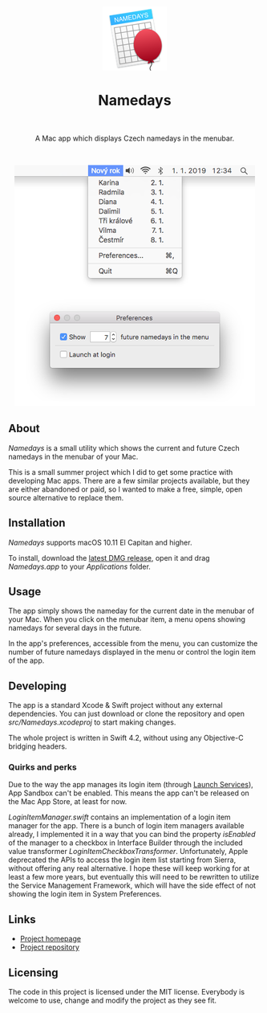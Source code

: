 <p align="center"><img src="docs/images/logo.png" alt="Logo of the project"></p>
<h1 align="center">Namedays</h1>
<br>
<p align="center">A Mac app which displays Czech namedays in the menubar.</p>
<br>
<p align="center"><img src="docs/images/screenshots/main.png" alt="A screenshot of the application"></p>

About
-----
*Namedays* is a small utility which shows the current and future Czech namedays in the menubar of your Mac.

This is a small summer project which I did to get some practice with developing Mac apps. There are a few similar projects available, but they are either abandoned or paid, so I wanted to make a free, simple, open source alternative to replace them.

Installation
------------
*Namedays* supports macOS 10.11 El Capitan and higher.

To install, download the [latest DMG release](https://www.github.com/fnesveda/Namedays/releases/latest), open it and drag *Namedays.app* to your *Applications* folder.

Usage
-----
The app simply shows the nameday for the current date in the menubar of your Mac.
When you click on the menubar item, a menu opens showing namedays for several days in the future.

In the app's preferences, accessible from the menu, you can customize the number of future namedays displayed in the menu or control the login item of the app.

Developing
----------
The app is a standard Xcode & Swift project without any external dependencies. You can just download or clone the repository and open *src/Namedays.xcodeproj* to start making changes. 

The whole project is written in Swift 4.2, without using any Objective-C bridging headers.


### Quirks and perks

Due to the way the app manages its login item (through [Launch Services](https://developer.apple.com/documentation/coreservices/launch_services)), App Sandbox can't be enabled. This means the app can't be released on the Mac App Store, at least for now.

*LoginItemManager.swift* contains an implementation of a login item manager for the app.
There is a bunch of login item managers available already, I implemented it in a way that you can bind the property *isEnabled* of the manager to a checkbox in Interface Builder through the included value transformer *LoginItemCheckboxTransformer*. 
Unfortunately, Apple deprecated the APIs to access the login item list starting from Sierra, without offering any real alternative.
I hope these will keep working for at least a few more years, but eventually this will need to be rewritten to utilize the Service Management Framework, which will have the side effect of not showing the login item in System Preferences.

Links
-----
- [Project homepage](https://www.nesveda.com/projects/Namedays/)
- [Project repository](https://www.github.com/fnesveda/Namedays/)

Licensing
---------
The code in this project is licensed under the MIT license.
Everybody is welcome to use, change and modify the project as they see fit.
